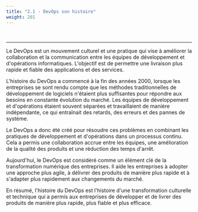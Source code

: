 ```yaml
---
title: "2.1 - DevOps son histoire"
weight: 201
---
```


<td>&nbsp;</td>


----------


Le DevOps est un mouvement culturel et une pratique qui vise à améliorer la collaboration et la communication entre les équipes de développement et d'opérations informatiques. L'objectif est de permettre une livraison plus rapide et fiable des applications et des services.

L'histoire du DevOps a commencé à la fin des années 2000, lorsque les entreprises se sont rendu compte que les méthodes traditionnelles de développement de logiciels n'étaient plus suffisantes pour répondre aux besoins en constante évolution du marché. Les équipes de développement et d'opérations étaient souvent séparées et travaillaient de manière indépendante, ce qui entraînait des retards, des erreurs et des pannes de système.

Le DevOps a donc été créé pour résoudre ces problèmes en combinant les pratiques de développement et d'opérations dans un processus continu. Cela a permis une collaboration accrue entre les équipes, une amélioration de la qualité des produits et une réduction des temps d'arrêt.

Aujourd'hui, le DevOps est considéré comme un élément clé de la transformation numérique des entreprises. Il aide les entreprises à adopter une approche plus agile, à délivrer des produits de manière plus rapide et à s'adapter plus rapidement aux changements du marché.

En résumé, l'histoire du DevOps est l'histoire d'une transformation culturelle et technique qui a permis aux entreprises de développer et de livrer des produits de manière plus rapide, plus fiable et plus efficace.